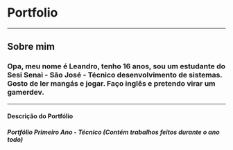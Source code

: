 # Portfolio
-----------------------------------------------------------------------------------------------------------
## Sobre mim
### Opa, meu nome é Leandro, tenho 16 anos, sou um estudante do Sesi Senai - São José - Técnico desenvolvimento de sistemas. Gosto de ler mangás e jogar. Faço inglês e pretendo virar um gamerdev.
-----------------------------------------------------------------------------------------------------------
#### Descrição do Portfólio
##### Portfólio Primeiro Ano - Técnico (Contém trabalhos feitos durante o ano todo)

